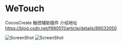 # WeTouch
CocosCreate 触控辅助插件
介绍地址
https://blog.csdn.net/f980511/article/details/89033050

![ScreenShot](https://img-blog.csdnimg.cn/2019040419313889.gif)
![ScreenShot](https://img-blog.csdnimg.cn/20190411165524134.GIF)
